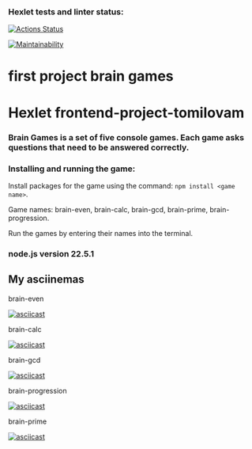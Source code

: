 ### Hexlet tests and linter status:
[![Actions Status](https://github.com/tomilovam/frontend-project-44/actions/workflows/hexlet-check.yml/badge.svg)](https://github.com/tomilovam/frontend-project-44/actions)

[![Maintainability](https://api.codeclimate.com/v1/badges/e91b31714758355b5a0e/maintainability)](https://codeclimate.com/github/tomilovam/frontend-project-tomilovam/maintainability)

# first project brain games
# **Hexlet frontend-project-tomilovam**

### Brain Games is a set of five console games. Each game asks questions that need to be answered correctly.

### Installing and running the game:

 Install packages for the game using the command: `npm install <game name>`. 

 Game names: brain-even, brain-calc, brain-gcd, brain-prime, brain-progression.
 
 Run the games by entering their names into the terminal.

### node.js version 22.5.1

## **My asciinemas**

brain-even

[![asciicast](https://asciinema.org/a/q4HSaRrAyMnoPVZ6mk3CBVm5T.svg)](https://asciinema.org/a/q4HSaRrAyMnoPVZ6mk3CBVm5T)

brain-calc

[![asciicast](https://asciinema.org/a/rH9hXmksDm3EUdDOhxrqoSXwQ.svg)](https://asciinema.org/a/rH9hXmksDm3EUdDOhxrqoSXwQ)

brain-gcd

[![asciicast](https://asciinema.org/a/e4ZKmpNQEfW4HER7CPMKoccqe.svg)](https://asciinema.org/a/e4ZKmpNQEfW4HER7CPMKoccqe)

brain-progression

[![asciicast](https://asciinema.org/a/w9IiiS8zrLY7lgp9Y84gpTTgZ.svg)](https://asciinema.org/a/w9IiiS8zrLY7lgp9Y84gpTTgZ)

brain-prime

[![asciicast](https://asciinema.org/a/ECrO0KPBeaKD6i7dtsDYPgOtc.svg)](https://asciinema.org/a/ECrO0KPBeaKD6i7dtsDYPgOtc)
